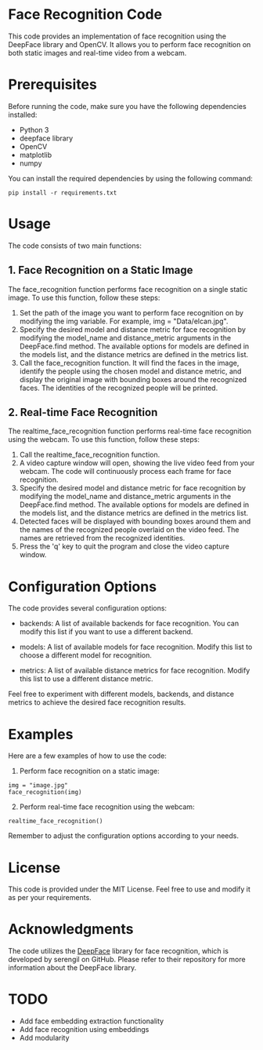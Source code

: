 # Face Recognition Code
This code provides an implementation of face recognition using the DeepFace library and OpenCV. It allows you to perform face recognition on both static images and real-time video from a webcam.

# Prerequisites
Before running the code, make sure you have the following dependencies installed:

- Python 3
- deepface library
- OpenCV
- matplotlib
- numpy

You can install the required dependencies by using the following command:

```
pip install -r requirements.txt
```

# Usage
The code consists of two main functions:

## 1. Face Recognition on a Static Image
The face_recognition function performs face recognition on a single static image. To use this function, follow these steps:

1. Set the path of the image you want to perform face recognition on by modifying the img variable. For example, img = "Data/elcan.jpg".
2. Specify the desired model and distance metric for face recognition by modifying the model_name and distance_metric arguments in the DeepFace.find method. The available options for models are defined in the models list, and the distance metrics are defined in the metrics list.
3. Call the face_recognition function. It will find the faces in the image, identify the people using the chosen model and distance metric, and display the original image with bounding boxes around the recognized faces. The identities of the recognized people will be printed.

## 2. Real-time Face Recognition
The realtime_face_recognition function performs real-time face recognition using the webcam. To use this function, follow these steps:

1. Call the realtime_face_recognition function.
2. A video capture window will open, showing the live video feed from your webcam. The code will continuously process each frame for face recognition.
3. Specify the desired model and distance metric for face recognition by modifying the model_name and distance_metric arguments in the DeepFace.find method. The available options for models are defined in the models list, and the distance metrics are defined in the metrics list.
4. Detected faces will be displayed with bounding boxes around them and the names of the recognized people overlaid on the video feed. The names are retrieved from the recognized identities.
5. Press the 'q' key to quit the program and close the video capture window.

# Configuration Options
The code provides several configuration options:

- backends: A list of available backends for face recognition. You can modify this list if you want to use a different backend.
- models: A list of available models for face recognition. Modify this list to choose a different model for recognition.

- metrics: A list of available distance metrics for face recognition. Modify this list to use a different distance metric.

Feel free to experiment with different models, backends, and distance metrics to achieve the desired face recognition results.

# Examples
Here are a few examples of how to use the code:

1. Perform face recognition on a static image:
```
img = "image.jpg"
face_recognition(img)
```
2. Perform real-time face recognition using the webcam:
```
realtime_face_recognition()
````
Remember to adjust the configuration options according to your needs.

# License
This code is provided under the MIT License. Feel free to use and modify it as per your requirements.

# Acknowledgments
The code utilizes the [DeepFace](https://github.com/serengil/deepface) library for face recognition, which is developed by serengil on GitHub. Please refer to their repository for more information about the DeepFace library.

# TODO
- Add face embedding extraction functionality
- Add face recognition using embeddings
- Add modularity